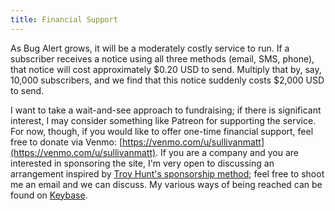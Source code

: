 ```yaml
---
title: Financial Support
---
```


As Bug Alert grows, it will be a moderately costly service to run. If a subscriber receives a notice using all three methods (email, SMS, phone), that notice will cost approximately $0.20 USD to send. Multiply that by, say, 10,000 subscribers, and we find that this notice suddenly costs $2,000 USD to send.

I want to take a wait-and-see approach to fundraising; if there is significant interest, I may consider something like Patreon for supporting the service. For now, though, if you would like to offer one-time financial support, feel free to donate via Venmo: [https://venmo.com/u/sullivanmatt](https://venmo.com/u/sullivanmatt). If you are a company and you are interested in sponsoring the site, I'm very open to discussing an arrangement inspired by [Troy Hunt's sponsorship method](https://www.troyhunt.com/sponsorship/); feel free to shoot me an email and we can discuss. My various ways of being reached can be found on [Keybase](https://keybase.io/matthewsullivan).
